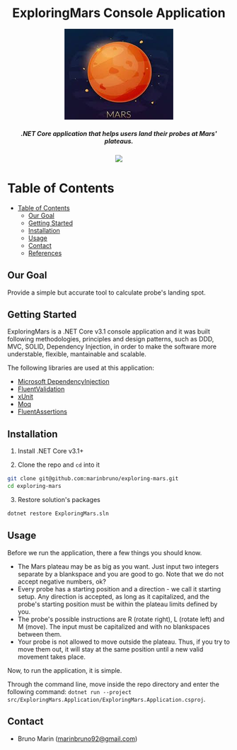 <h1 align="center">
    ExploringMars Console Application
</h1>

<p align="center">
    <img src="mars.jpg">
</p>

<h5 align="center">
    .NET Core application that helps users land their probes at Mars' plateaus.
</h5>

<p align="center">
    <a href="https://dotnet.microsoft.com/download">
        <img src="https://img.shields.io/badge/.NET%20Core-v3.1-blueviolet">
    </a>
</p>

# Table of Contents

- [Table of Contents](#table-of-contents)
  - [Our Goal](#our-goal)
  - [Getting Started](#getting-started)
  - [Installation](#installation)
  - [Usage](#usage)
  - [Contact](#contact)
  - [References](#references)
  
## Our Goal
Provide a simple but accurate tool to calculate probe's landing spot.

## Getting Started
ExploringMars is a .NET Core v3.1 console application and it was built following methodologies, principles and design patterns, such as DDD, MVC, SOLID, Dependency Injection, in order to make the software more understable, flexible, mantainable and scalable.

The following libraries are used at this application:

- [Microsoft DependencyInjection](https://www.nuget.org/packages/Microsoft.Extensions.DependencyInjection/)
- [FluentValidation](https://fluentvalidation.net/)
- [xUnit](https://xunit.net/)
- [Moq](https://www.nuget.org/packages/Moq/)
- [FluentAssertions](https://fluentassertions.com/)

## Installation
1. Install .NET Core v3.1+

2. Clone the repo and `cd` into it
```sh
git clone git@github.com:marinbruno/exploring-mars.git
cd exploring-mars
```

3. Restore solution's packages
```sh
dotnet restore ExploringMars.sln
```

## Usage
Before we run the application, there a few things you should know.

- The Mars plateau may be as big as you want. Just input two integers separate by a blankspace and you are good to go. Note that we do not accept negative numbers, ok?
- Every probe has a starting position and a direction - we call it starting setup. Any direction is accepted, as long as it capitalized, and the probe's starting position must be within the plateau limits defined by you.
- The probe's possible instructions are R (rotate right), L (rotate left) and M (move). The input must be capitalized and with no blankspaces between them.
- Your probe is not allowed to move outside the plateau. Thus, if you try to move them out, it will stay at the same position until a new valid movement takes place.

Now, to run the application, it is simple.

Through the command line, move inside the repo directory and enter the following command: `dotnet run --project src/ExploringMars.Application/ExploringMars.Application.csproj`.

## Contact

- Bruno Marin (marinbruno92@gmail.com)